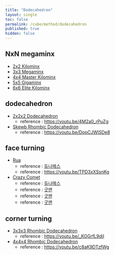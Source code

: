 ```yaml
---
title: "Dodecahedron"
layout: single
toc: false
permalink: /cube/method/dodecahedron
published: true
hidden: false
---
```


<head>
  <base target="_blank">
</head>



## NxN megaminx

- [2x2 Kilominx](/cube/method/dodecahedron/NxN_megaminx/2x2_kilominx)
- [3x3 Megaminx](/cube/method/dodecahedron/NxN_megaminx/3x3_megaminx)
- [4x4 Master Kilominx](/cube/method/dodecahedron/NxN_megaminx/4x4_master_kilominx)
- [5x5 Gigaminx](/cube/method/dodecahedron/NxN_megaminx/5x5_gigaminx)
- [6x6 Elite Kilominx](/cube/method/dodecahedron/NxN_megaminx/6x6_elite_kilominx)



## dodecahedron

- [2x2x2 Dodecahedron](https://twistypuzzles.com/app/museum/museum_showitem.php?pkey=771)
  - reference : <https://youtu.be/4M2a0_rPuZg>
- [Skewb Rhombic Dodecahedron](https://twistypuzzles.com/app/museum/museum_showitem.php?pkey=653)
  - reference : <https://youtu.be/DopCJWlSDe8>


## face turning

- [Rua](https://twistypuzzles.com/app/museum/museum_showitem.php?pkey=1684)
  - reference : [듀나메스](https://youtu.be/jexonAM9sc8)
  - reference : <https://youtu.be/TPD3xXSsnKg>
- [Crazy Comet](https://twistypuzzles.com/app/museum/museum_showitem.php?pkey=1523)
  - reference : [듀나메스](https://youtu.be/rgcy8xsUVIw)
  - reference : [굿맨](https://youtu.be/c6BFwOWII-E)
  - reference : [굿맨](https://youtu.be/-pyMeXo-DA0)
  - reference : [굿맨](https://youtu.be/jaVQJ6CAjME)



## corner turning

- [3x3x3 Rhombic Dodecahedron](https://twistypuzzles.com/app/museum/museum_showitem.php?pkey=485)
  - reference : <https://youtu.be/_KGGrfL9djI>
- [4x4x4 Rhombic Dodecahedron](https://twistypuzzles.com/app/museum/museum_showitem.php?pkey=1601)
  - reference : <https://youtu.be/c8aK9DTzfWg>
